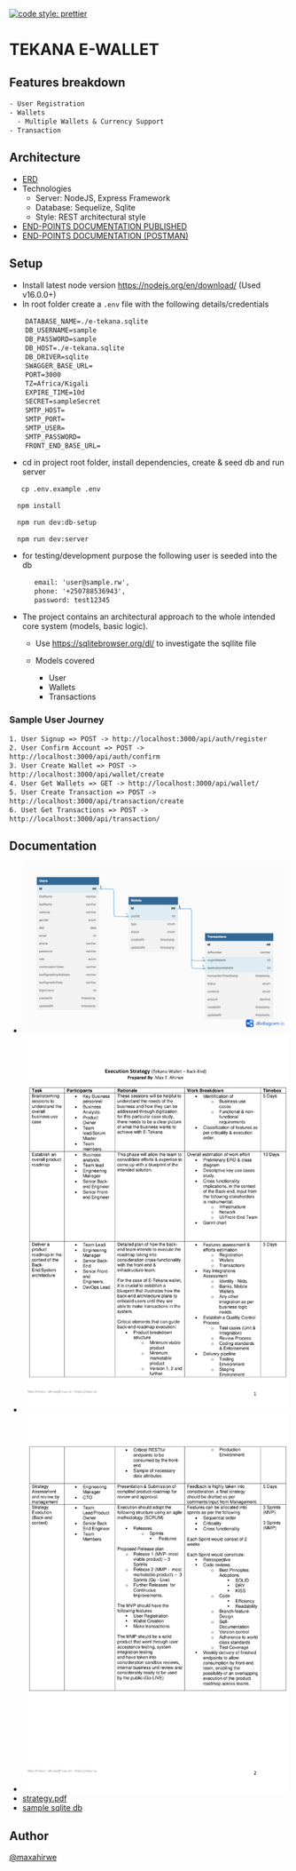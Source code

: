 [![code style: prettier](https://img.shields.io/badge/code_style-prettier-ff69b4.svg?style=flat-square)](https://github.com/prettier/prettier)

# TEKANA E-WALLET

## Features breakdown

    - User Registration
    - Wallets
      - Multiple Wallets & Currency Support
    - Transaction

## Architecture

- [ERD](https://dbdiagram.io/d/63a9ad957d39e42284e79027)
- Technologies
  - Server: NodeJS, Express Framework
  - Database: Sequelize, Sqlite
  - Style: REST architectural style
- [END-POINTS DOCUMENTATION PUBLISHED](https://documenter.getpostman.com/view/16879881/2s8Z6x1svV)
- [END-POINTS DOCUMENTATION (POSTMAN)](https://universal-capsule-39502.postman.co/workspace/5975be7f-a315-4934-bca2-1c2b1e9ea2cc/collection/16879881-25cb84be-ecd5-4663-9d01-76cde98e1b1e?action=share&creator=16879881)

## Setup

- Install latest node version https://nodejs.org/en/download/ (Used v16.0.0+)
- In root folder create a `.env` file with the following details/credentials

```
    DATABASE_NAME=./e-tekana.sqlite
    DB_USERNAME=sample
    DB_PASSWORD=sample
    DB_HOST=./e-tekana.sqlite
    DB_DRIVER=sqlite
    SWAGGER_BASE_URL=
    PORT=3000
    TZ=Africa/Kigali
    EXPIRE_TIME=10d
    SECRET=sampleSecret
    SMTP_HOST=
    SMTP_PORT=
    SMTP_USER=
    SMTP_PASSWORD=
    FRONT_END_BASE_URL=
```

- cd in project root folder, install dependencies, create & seed db and run server
 
 ```
    cp .env.example .env 
  ```
  
  ```
    npm install
  ```

  ```
    npm run dev:db-setup
  ```

  ```
    npm run dev:server
  ```

- for testing/development purpose the following user is seeded into the db

  ```
     email: 'user@sample.rw',
     phone: '+250788536943',
     password: test12345
  ```

- The project contains an architectural approach to the whole intended core system (models, basic logic).

  - Use https://sqlitebrowser.org/dl/ to investigate the sqllite file

  - Models covered
    - User
    - Wallets
    - Transactions

### Sample User Journey

    1. User Signup => POST -> http://localhost:3000/api/auth/register
    2. User Confirm Account => POST -> http://localhost:3000/api/auth/confirm
    3. User Create Wallet => POST -> http://localhost:3000/api/wallet/create
    4. User Get Wallets => GET -> http://localhost:3000/api/wallet/
    5. User Create Transaction => POST -> http://localhost:3000/api/transaction/create
    6. Uset Get Transactions => POST -> http://localhost:3000/api/transaction/

## Documentation

- ![ERD.png](/documentation/erd.png)
- ![strategy-page 1](/documentation/strategy-page1.jpg)
- ![strategy-page 2](/documentation/strategy-page2.jpg)
- [strategy.pdf](/documentation/strategy.pdf)
- [sample sqlite db](/documentation/e-tekana.sqlite)

## Author

[@maxahirwe](https://max.rw)
